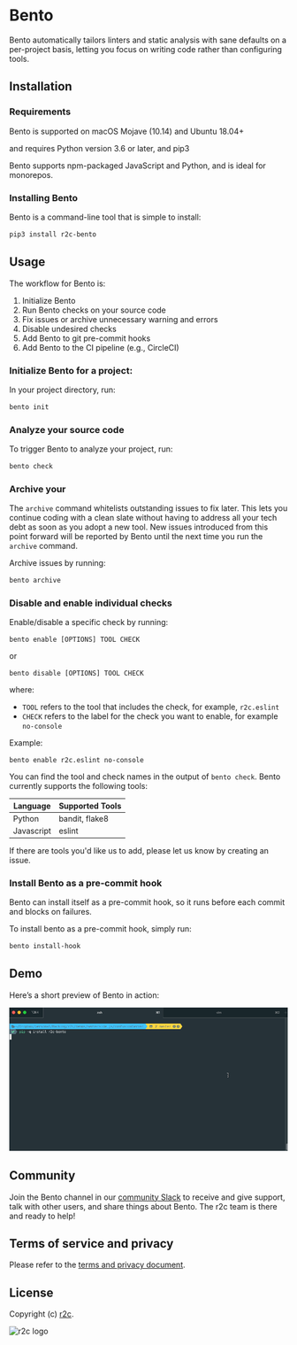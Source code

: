 # Bento
Bento automatically tailors linters and static analysis with sane defaults on a per-project basis, letting you focus on writing code rather than configuring tools.

## Installation

### Requirements

Bento is supported on 
macOS Mojave (10.14) and
Ubuntu 18.04+

and requires
Python version 3.6 or later, and
pip3

Bento supports npm-packaged JavaScript and Python, and is ideal for monorepos.

### Installing Bento
Bento is a command-line tool that is simple to install:

```bash
pip3 install r2c-bento
```

## Usage
The workflow for Bento is:

1. Initialize Bento
2. Run Bento checks on your source code
3. Fix issues or archive unnecessary warning and errors
4. Disable undesired checks
5. Add Bento to git pre-commit hooks
6. Add Bento to the CI pipeline (e.g., CircleCI)

### Initialize Bento for a project:

In your project directory, run:

```bash
bento init
```

### Analyze your source code
To trigger Bento to analyze your project, run:

```bash
bento check
```

### Archive your 

The `archive` command whitelists outstanding issues to fix later. This lets you continue coding with a clean slate without having to address all your tech debt as soon as you adopt a new tool. New issues introduced from this point forward will be reported by Bento until the next time you run the `archive` command.

Archive issues by running:

```bash
bento archive
```

### Disable and enable individual checks
Enable/disable a specific check by running:

```
bento enable [OPTIONS] TOOL CHECK
```
or
```
bento disable [OPTIONS] TOOL CHECK
```
where:

* `TOOL` refers to the tool that includes the check, for example, `r2c.eslint`
*  `CHECK` refers to the label for the check you want to enable, for example `no-console`

Example: 

```
bento enable r2c.eslint no-console
```
You can find the tool and check names in the output of `bento check`. Bento currently supports the following tools:

| Language   | Supported Tools |
|------------|-----------------|
| Python     | bandit, flake8  |
| Javascript | eslint          |

If there are tools you'd like us to add, please let us know by creating an issue.

### Install Bento as a pre-commit hook
Bento can install itself as a pre-commit hook, so it runs before each commit and blocks on failures.

To install bento as a pre-commit hook, simply run:
```bash
bento install-hook
```

## Demo
Here’s a short preview of Bento in action:

![Bento demo](bento-demo.gif)

## Community
Join the Bento channel in our [community Slack](https://join.slack.com/t/r2c-community/shared_invite/enQtNjU0NDYzMjAwODY4LWE3NTg1MGNhYTAwMzk5ZGRhMjQ2MzVhNGJiZjI1ZWQ0NjQ2YWI4ZGY3OGViMGJjNzA4ODQ3MjEzOWExNjZlNTA) to receive and give support, talk with other users, and share things about Bento. The r2c team is there and ready to help!

## Terms of service and privacy
Please refer to the [terms and privacy document](https://github.com/returntocorp/bento/blob/master/PRIVACY.md).

## License
Copyright (c) [r2c](https://r2c.dev ).

![r2c logo](https://r2c.dev/r2c-logo-silhouette.png)
